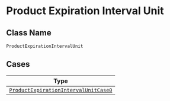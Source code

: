 
# Product Expiration Interval Unit

## Class Name

`ProductExpirationIntervalUnit`

## Cases

| Type |
|  --- |
| [`ProductExpirationIntervalUnitCase0`](../../../doc/models/containers/product-expiration-interval-unit-case-0.md) |

